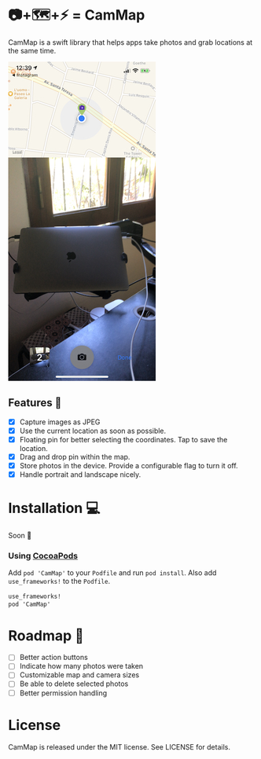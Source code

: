 # 📷+🗺+⚡️ = CamMap

CamMap is a swift library that helps apps take photos and grab locations at the same time.

![Sample screenshot](Images/ss1.jpeg?raw=true)

## Features 🚀

- [x] Capture images as JPEG
- [x] Use the current location as soon as possible.
- [x] Floating pin for better selecting the coordinates. Tap to save the location.
- [x] Drag and drop pin within the map.
- [x] Store photos in the device. Provide a configurable flag to turn it off.
- [x] Handle portrait and landscape nicely.

# Installation 💻

Soon 👻

### Using [CocoaPods](http://cocoapods.org/)

Add `pod 'CamMap'` to your `Podfile` and run `pod install`. Also add `use_frameworks!` to the `Podfile`.

```
use_frameworks!
pod 'CamMap'
```

# Roadmap 🏁

- [ ] Better action buttons
- [ ] Indicate how many photos were taken
- [ ] Customizable map and camera sizes
- [ ] Be able to delete selected photos
- [ ] Better permission handling

# License

CamMap is released under the MIT license.
See LICENSE for details.

